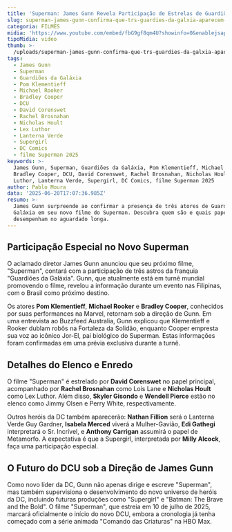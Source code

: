```yaml
---
title: 'Superman: James Gunn Revela Participação de Estrelas de Guardiões da Galáxia'
slug: superman-james-gunn-confirma-que-trs-guardies-da-galxia-aparecem-no-filme
categoria: FILMES
midia: 'https://www.youtube.com/embed/fbG9gf8qm4U?showinfo=0&enablejsapi=1'
tipoMidia: video
thumb: >-
  /uploads/superman-james-gunn-confirma-que-trs-guardies-da-galxia-aparecem-no-filme-thumb.png
tags:
  - James Gunn
  - Superman
  - Guardiões da Galáxia
  - Pom Klementieff
  - Michael Rooker
  - Bradley Cooper
  - DCU
  - David Corenswet
  - Rachel Brosnahan
  - Nicholas Hoult
  - Lex Luthor
  - Lanterna Verde
  - Supergirl
  - DC Comics
  - filme Superman 2025
keywords: >-
  James Gunn, Superman, Guardiões da Galáxia, Pom Klementieff, Michael Rooker,
  Bradley Cooper, DCU, David Corenswet, Rachel Brosnahan, Nicholas Hoult, Lex
  Luthor, Lanterna Verde, Supergirl, DC Comics, filme Superman 2025
author: Pablo Moura
data: '2025-06-20T17:07:36.985Z'
resumo: >-
  James Gunn surpreende ao confirmar a presença de três atores de Guardiões da
  Galáxia em seu novo filme do Superman. Descubra quem são e quais papéis eles
  desempenham no aguardado longa.
---
```


## Participação Especial no Novo Superman

O aclamado diretor James Gunn anunciou que seu próximo filme, "Superman", contará com a participação de três astros da franquia "Guardiões da Galáxia". Gunn, que atualmente está em turnê mundial promovendo o filme, revelou a informação durante um evento nas Filipinas, com o Brasil como próximo destino.

Os atores **Pom Klementieff**, **Michael Rooker** e **Bradley Cooper**, conhecidos por suas performances na Marvel, retornam sob a direção de Gunn. Em uma entrevista ao Buzzfeed Australia, Gunn explicou que Klementieff e Rooker dublam robôs na Fortaleza da Solidão, enquanto Cooper empresta sua voz ao icônico Jor-El, pai biológico do Superman. Estas informações foram confirmadas em uma prévia exclusiva durante a turnê.

## Detalhes do Elenco e Enredo

O filme "Superman" é estrelado por **David Corenswet** no papel principal, acompanhado por **Rachel Brosnahan** como Lois Lane e **Nicholas Hoult** como Lex Luthor. Além disso, **Skyler Gisondo** e **Wendell Pierce** estão no elenco como Jimmy Olsen e Perry White, respectivamente.

Outros heróis da DC também aparecerão: **Nathan Fillion** será o Lanterna Verde Guy Gardner, **Isabela Merced** viverá a Mulher-Gavião, **Edi Gathegi** interpretará o Sr. Incrível, e **Anthony Carrigan** assumirá o papel de Metamorfo. A expectativa é que a Supergirl, interpretada por **Milly Alcock**, faça uma participação especial.

## O Futuro do DCU sob a Direção de James Gunn

Como novo líder da DC, Gunn não apenas dirige e escreve "Superman", mas também supervisiona o desenvolvimento do novo universo de heróis da DC, incluindo futuras produções como "Supergirl" e "Batman: The Brave and the Bold". O filme "Superman", que estreia em 10 de julho de 2025, marcará oficialmente o início do novo DCU, embora a cronologia já tenha começado com a série animada "Comando das Criaturas" na HBO Max.
